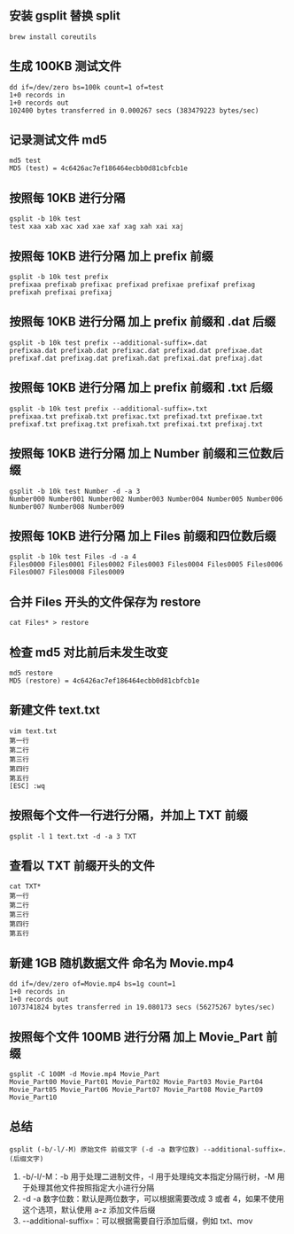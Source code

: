 ## 安装 gsplit 替换 split
```
brew install coreutils
```

## 生成 100KB 测试文件
```
dd if=/dev/zero bs=100k count=1 of=test
1+0 records in
1+0 records out
102400 bytes transferred in 0.000267 secs (383479223 bytes/sec)
```

## 记录测试文件 md5
```
md5 test
MD5 (test) = 4c6426ac7ef186464ecbb0d81cbfcb1e
```

## 按照每 10KB 进行分隔
```
gsplit -b 10k test
test xaa xab xac xad xae xaf xag xah xai xaj
```

## 按照每 10KB 进行分隔 加上 prefix 前缀
```
gsplit -b 10k test prefix
prefixaa prefixab prefixac prefixad prefixae prefixaf prefixag prefixah prefixai prefixaj
```

## 按照每 10KB 进行分隔 加上 prefix 前缀和 .dat 后缀
```
gsplit -b 10k test prefix --additional-suffix=.dat
prefixaa.dat prefixab.dat prefixac.dat prefixad.dat prefixae.dat prefixaf.dat prefixag.dat prefixah.dat prefixai.dat prefixaj.dat
```
## 按照每 10KB 进行分隔 加上 prefix 前缀和 .txt 后缀
```
gsplit -b 10k test prefix --additional-suffix=.txt
prefixaa.txt prefixab.txt prefixac.txt prefixad.txt prefixae.txt prefixaf.txt prefixag.txt prefixah.txt prefixai.txt prefixaj.txt
```

## 按照每 10KB 进行分隔 加上 Number 前缀和三位数后缀
```
gsplit -b 10k test Number -d -a 3
Number000 Number001 Number002 Number003 Number004 Number005 Number006 Number007 Number008 Number009
```

## 按照每 10KB 进行分隔 加上 Files 前缀和四位数后缀
```
gsplit -b 10k test Files -d -a 4
Files0000 Files0001 Files0002 Files0003 Files0004 Files0005 Files0006 Files0007 Files0008 Files0009
```

## 合并 Files 开头的文件保存为 restore
```
cat Files* > restore
```

## 检查 md5 对比前后未发生改变
```
md5 restore
MD5 (restore) = 4c6426ac7ef186464ecbb0d81cbfcb1e
```

## 新建文件 text.txt
```
vim text.txt
第一行
第二行
第三行
第四行
第五行
[ESC] :wq
```

## 按照每个文件一行进行分隔，并加上 TXT 前缀
```
gsplit -l 1 text.txt -d -a 3 TXT
```

## 查看以 TXT 前缀开头的文件
```
cat TXT*
第一行
第二行
第三行
第四行
第五行
```

## 新建 1GB 随机数据文件 命名为 Movie.mp4
```
dd if=/dev/zero of=Movie.mp4 bs=1g count=1
1+0 records in
1+0 records out
1073741824 bytes transferred in 19.080173 secs (56275267 bytes/sec)
```

## 按照每个文件 100MB 进行分隔 加上 Movie_Part 前缀
```
gsplit -C 100M -d Movie.mp4 Movie_Part
Movie_Part00 Movie_Part01 Movie_Part02 Movie_Part03 Movie_Part04 Movie_Part05 Movie_Part06 Movie_Part07 Movie_Part08 Movie_Part09 Movie_Part10
```

## 总结
```
gsplit (-b/-l/-M) 原始文件 前缀文字 (-d -a 数字位数) --additional-suffix=.(后缀文字) 
```

1. -b/-l/-M：-b 用于处理二进制文件，-l 用于处理纯文本指定分隔行树，-M 用于处理其他文件按照指定大小进行分隔
2. -d -a 数字位数：默认是两位数字，可以根据需要改成 3 或者 4，如果不使用这个选项，默认使用 a-z 添加文件后缀
3. --additional-suffix=：可以根据需要自行添加后缀，例如 txt、mov